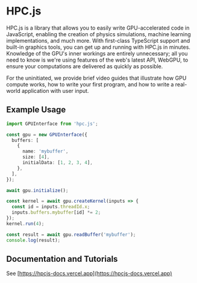 # HPC.js

HPC.js is a library that allows you to easily write GPU-accelerated code in JavaScript, enabling the creation of physics simulations, machine learning implementations, and much more. With first-class TypeScript support and built-in graphics tools, you can get up and running with HPC.js in minutes. Knowledge of the GPU's inner workings are entirely unnecessary; all you need to know is we're using features of the web's latest API, WebGPU, to ensure your computations are delivered as quickly as possible.

For the uninitiated, we provide brief video guides that illustrate how GPU compute works, how to write your first program, and how to write a real-world application with user input.

## Example Usage

```typescript
import GPUInterface from 'hpc.js';

const gpu = new GPUInterface({
  buffers: [
    {
      name: 'mybuffer',
      size: [4],
      initialData: [1, 2, 3, 4],
    },
  ],
});

await gpu.initialize();

const kernel = await gpu.createKernel(inputs => {
  const id = inputs.threadId.x;
  inputs.buffers.mybuffer[id] *= 2;
});
kernel.run(4);

const result = await gpu.readBuffer('mybuffer');
console.log(result);
```

## Documentation and Tutorials

See [https://hpcjs-docs.vercel.app](https://hpcjs-docs.vercel.app)
